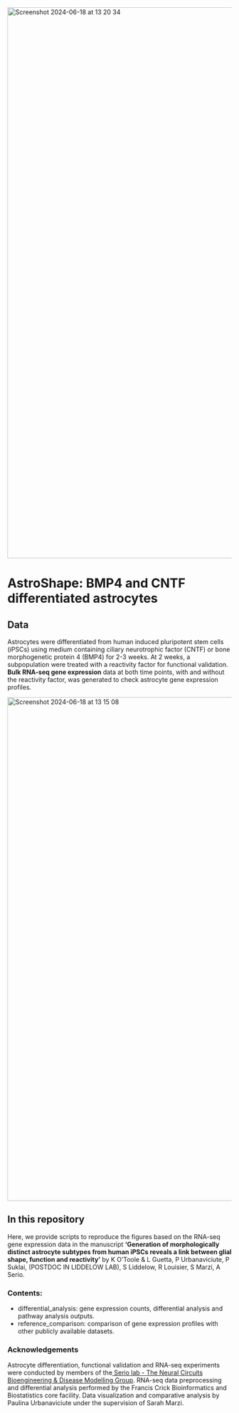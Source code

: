 <img width="1237" alt="Screenshot 2024-06-18 at 13 20 34" src="https://github.com/PaulinaUrbana/AstroShape/assets/101405502/b7e48c44-ea1f-468a-9ac3-2e1d2703a256">

# AstroShape: BMP4 and CNTF differentiated astrocytes

## Data
Astrocytes were differentiated from human induced pluripotent stem cells (iPSCs) using medium containing ciliary neurotrophic factor (CNTF) or bone morphogenetic protein 4 (BMP4) for 2-3 weeks. At 2 weeks, a subpopulation were treated with a reactivity factor for functional validation. **Bulk RNA-seq gene expression** data at both time points, with and without the reactivity factor, was generated to check astrocyte gene expression profiles. 

<img width="1131" alt="Screenshot 2024-06-18 at 13 15 08" src="https://github.com/PaulinaUrbana/AstroShape/assets/101405502/4b50f984-6469-4759-9690-70d1bcfcf0a7">

## In this repository
Here, we provide scripts to reproduce the figures based on the RNA-seq gene expression data in the manuscript **‘Generation of morphologically distinct astrocyte subtypes from human iPSCs reveals a link between glial shape, function and reactivity’** by K O’Toole & L Guetta, P Urbanaviciute, P Suklai, (POSTDOC IN LIDDELOW LAB), S Liddelow, R Louisier, S Marzi, A Serio.

### Contents:
* differential_analysis: gene expression counts, differential analysis and pathway analysis outputs.
* reference_comparison: comparison of gene expression profiles with other publicly available datasets.

### Acknowledgements
Astrocyte differentiation, functional validation and RNA-seq experiments were conducted by members of the[ Serio lab - The Neural Circuits Bioengineering & Disease Modelling Group](http://seriolab.com). RNA-seq data preprocessing and differential analysis performed by the Francis Crick Bioinformatics and Biostatistics core facility. Data visualization and comparative analysis by Paulina Urbanaviciute under the supervision of Sarah Marzi.
